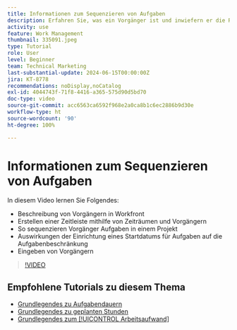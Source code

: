 ```yaml
---
title: Informationen zum Sequenzieren von Aufgaben
description: Erfahren Sie, was ein Vorgänger ist und inwiefern er die Reihenfolge der Aufgaben in einem Projekt bestimmt. Lernen Sie, mithilfe von Zeiträumen und Vorgängern eine Zeitleiste zu erstellen.
activity: use
feature: Work Management
thumbnail: 335091.jpeg
type: Tutorial
role: User
level: Beginner
team: Technical Marketing
last-substantial-update: 2024-06-15T00:00:00Z
jira: KT-8778
recommendations: noDisplay,noCatalog
exl-id: 4044743f-71f8-4416-a365-575d90d5bd70
doc-type: video
source-git-commit: acc6563ca6592f968e2a0ca8b1c6ec2886b9d30e
workflow-type: ht
source-wordcount: '90'
ht-degree: 100%

---
```


# Informationen zum Sequenzieren von Aufgaben

In diesem Video lernen Sie Folgendes:

* Beschreibung von Vorgängern in Workfront
* Erstellen einer Zeitleiste mithilfe von Zeiträumen und Vorgängern
* So sequenzieren Vorgänger Aufgaben in einem Projekt
* Auswirkungen der Einrichtung eines Startdatums für Aufgaben auf die Aufgabenbeschränkung
* Eingeben von Vorgängern

>[!VIDEO](https://video.tv.adobe.com/v/335091/?quality=12&learn=on)

<!---
Learn more urls
There's a lot more you can learn about predecessors, such as dependency type and lag. [!DNL Workfront] recommends getting the basics down first, then pulling those other features into your project planning. If you're curious, here are some articles about additional functionality.
Overview of task predecessors
Create predecessor relationships by chaining tasks
Creating a predecessor relationship on the task list
Overview of lag types
Overview of task dependency types
--->

## Empfohlene Tutorials zu diesem Thema

* [Grundlegendes zu Aufgabendauern](/help/manage-work/tasks/understand-task-durations.md)
* [Grundlegendes zu geplanten Stunden](/help/manage-work/tasks/understand-planned-hours.md)
* [Grundlegendes zum [!UICONTROL Arbeitsaufwand]](/help/manage-work/tasks/understand-work-effort.md)

